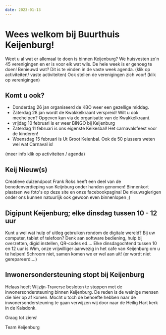 ```yaml
---
date: 2023-01-13
---
```


# Wees welkom bij Buurthuis Keijenburg!
Weet u al wat er allemaal te doen is binnen Keijenburg? 
We huisvesten zo'n 45 verenigingen en er is voor elk wat wils. De hele week is er genoeg te doen!
Benieuwd wat? Dit is te vinden in de vaste week agenda. (klik op activiteiten/ vaste activiteiten)
Ook stellen de verenigingen zich voor! (klik op verenigingen)

## Komt u ook? 
* Donderdag 26 jan organiseerd de KBO weer een gezellige middag.
* Zaterdag 28 jan wordt de Kwakkelkraant verspreid! Wilt u ook meehelpen? Opgeven kan via de organisatie van de Kwakkelkraant.
* vrijdag 10 februari is er weer BINGO bij Keijenburg
* Zaterdag 11 februari is ons eigenste Keikesbal! Het carnavalsfeest voor de kinderen!
* Woensdag 15 februari is Ut Groot Keienbal. Ook de 50 plussers weten wel wat Carnaval is!

(meer info klik op activiteiten / agenda)

## Keij Nieuw(s)
Creatieve duizendpoot Frank Roks heeft een deel van de benedenverdieping van Keijnburg onder handen genomen!
Binnenkort plaatsen we foto's op deze site en onze facebookpagina!
De nieuwsgierigen onder ons kunnen natuurlijk ook gewoon even binnenlopen ;)

## Digipunt Keijenburg; elke dinsdag tussen 10 - 12 uur
Kunt u wel wat hulp of uitleg gebruiken rondom de digitale wereld? Bij uw computer, tablet of telefoon?
Denk aan software bediening, hulp bij overzetten, digid instellen, QR-codes ed....
Elke dinsdagochtend tussen 10 en 12 uur is Wim, onze vrijwilliger aanwezig in het cafe van Keijenburg om u te helpen!
Schroom niet, samen komen we er wel aan uit!
(er wordt niet gerepareerd....)

## Inwonersondersteuning stopt bij Keijenburg
Helaas heeft Wijzijn-Traverse besloten te stoppen met de inwonersondersteuning binnen Keijenburg. 
De reden is de weinige mensen die hier op af komen. Mocht u toch de behoefte hebben naar de inwonersondersteuning te gaan
verwijzen wij door naar de Heilig Hart kerk in de Kalsdonk.

Graag tot ziens!

Team Keijenburg

